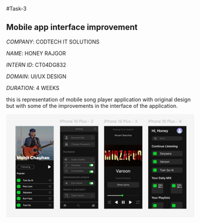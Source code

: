 #Task-3

## Mobile app interface improvement

*COMPANY*: CODTECH IT SOLUTIONS

*NAME*: HONEY RAJGOR

*INTERN ID*: CT04DG832

*DOMAIN*: UI/UX DESIGN

*DURATION*: 4 WEEKS

this is representation of mobile song player application with original design but with some of the improvements in the interface of the application.

![image_alt](https://github.com/HoneyRajgor/Mobile-App-Redesign/blob/main/IMG-20250923-WA0006.jpg?raw=true)
